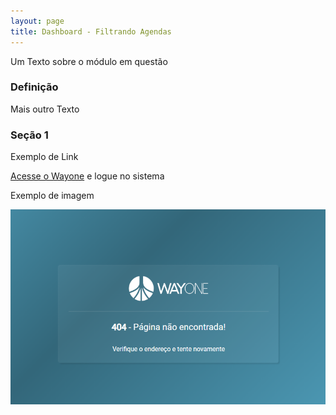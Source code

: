 ```yaml
---
layout: page
title: Dashboard - Filtrando Agendas
---
```


Um Texto sobre o módulo em questão

### Definição

Mais outro Texto

### Seção 1

Exemplo de Link

[Acesse o Wayone](https://wayonesystem.com) e logue no sistema

Exemplo de imagem

![Tela de erro](/pages/dashboard/filtro-agendas/image1.png)